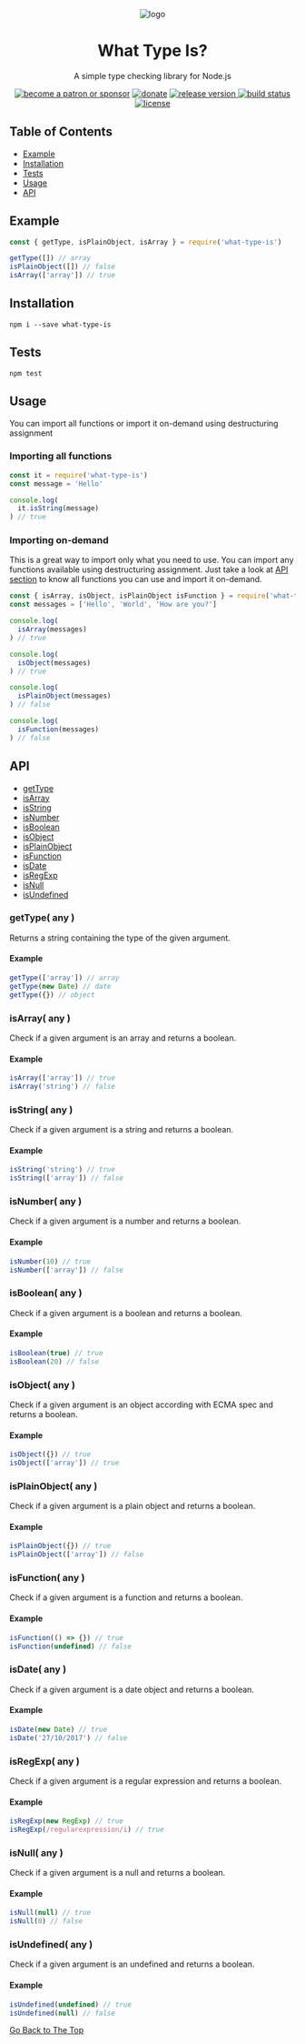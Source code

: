<p align="center"><img src="https://cdn.pixabay.com/photo/2016/03/08/07/08/question-1243504__240.png" alt="logo"/></p>
<h1 align="center">What Type Is?</h1>
<p align="center">A simple type checking library for Node.js</p>

<p align="center">
    <a href="https://www.patreon.com/daltonmenezes"><img src="https://img.shields.io/badge/become%20a-patron%20or%20sponsor-orange.svg" alt="become a patron or sponsor" /></a>
  <a href="https://paypal.me/daltonmenezes"><img src="https://img.shields.io/badge/donate-green.svg" alt="donate" /></a>
  <a href="https://github.com/daltonmenezes/what-type-is/releases">
    <img src="https://img.shields.io/badge/release-v1.2.0-lightgray.svg" alt="release version"/>
  </a>
  <a href="#"><img src="https://travis-ci.org/daltonmenezes/what-type-is.svg?branch=master" alt="build status" /></a>
  <a href="https://github.com/daltonmenezes/uni/blob/master/LICENSE">
    <img src="https://img.shields.io/github/license/mashape/apistatus.svg" alt="license"/>
  </a>
</p>

## Table of Contents
- [Example](#example)
- [Installation](#installation)
- [Tests](#tests)
- [Usage](#usage)
- [API](#api)

## Example
```js
const { getType, isPlainObject, isArray } = require('what-type-is')

getType([]) // array
isPlainObject([]) // false
isArray(['array']) // true
```

## Installation
```
npm i --save what-type-is
```

## Tests
```
npm test
```

## Usage
You can import all functions or import it on-demand using destructuring assignment

### Importing all functions
```js
const it = require('what-type-is')
const message = 'Hello'

console.log(
  it.isString(message)
) // true
```
### Importing on-demand
This is a great way to import only what you need to use. You can import any functions available using destructuring assignment. Just take a look at [API section](#api) to know all functions you can use and import it on-demand.
```js
const { isArray, isObject, isPlainObject isFunction } = require('what-type-is')
const messages = ['Hello', 'World', 'How are you?']

console.log(
  isArray(messages)
) // true

console.log(
  isObject(messages)
) // true

console.log(
  isPlainObject(messages)
) // false

console.log(
  isFunction(messages)
) // false
```


## API
- [getType](#gettype-any-)
- [isArray](#isarray-any-)
- [isString](#isstring-any-)
- [isNumber](#isnumber-any-)
- [isBoolean](#isboolean-any-)
- [isObject](#isobject-any-)
- [isPlainObject](#isplainobject-any-)
- [isFunction](#isfunction-any-)
- [isDate](#isdate-any-)
- [isRegExp](#isregexp-any-)
- [isNull](#isnull-any-)
- [isUndefined](#isundefined-any-)

### getType( any )
Returns a string containing the type of the given argument.

#### Example
```js
getType(['array']) // array
getType(new Date) // date
getType({}) // object
```

### isArray( any )
Check if a given argument is an array and returns a boolean.

#### Example
```js
isArray(['array']) // true
isArray('string') // false 
```

### isString( any )
Check if a given argument is a string and returns a boolean.

#### Example
```js
isString('string') // true
isString(['array']) // false 
```

### isNumber( any )
Check if a given argument is a number and returns a boolean.

#### Example
```js
isNumber(10) // true
isNumber(['array']) // false 
```

### isBoolean( any )
Check if a given argument is a boolean and returns a boolean.

#### Example
```js
isBoolean(true) // true
isBoolean(20) // false 
```

### isObject( any )
Check if a given argument is an object according with ECMA spec and returns a boolean.

#### Example
```js
isObject({}) // true
isObject(['array']) // true
```

### isPlainObject( any )
Check if a given argument is a plain object and returns a boolean.

#### Example
```js
isPlainObject({}) // true
isPlainObject(['array']) // false
```

### isFunction( any )
Check if a given argument is a function and returns a boolean.

#### Example
```js
isFunction(() => {}) // true
isFunction(undefined) // false
```

### isDate( any )
Check if a given argument is a date object and returns a boolean.

#### Example
```js
isDate(new Date) // true
isDate('27/10/2017') // false
```

### isRegExp( any )
Check if a given argument is a regular expression and returns a boolean.

#### Example
```js
isRegExp(new RegExp) // true
isRegExp(/regularexpression/i) // true
```

### isNull( any )
Check if a given argument is a null and returns a boolean.

#### Example
```js
isNull(null) // true
isNull(0) // false
```

### isUndefined( any )
Check if a given argument is an undefined and returns a boolean.

#### Example
```js
isUndefined(undefined) // true
isUndefined(null) // false
```


[Go Back to The Top](#what-type-is)
